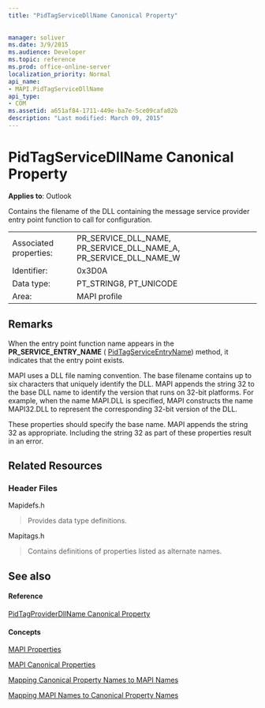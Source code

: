 ```yaml
---
title: "PidTagServiceDllName Canonical Property"
 
 
manager: soliver
ms.date: 3/9/2015
ms.audience: Developer
ms.topic: reference
ms.prod: office-online-server
localization_priority: Normal
api_name:
- MAPI.PidTagServiceDllName
api_type:
- COM
ms.assetid: a651af84-1711-449e-ba7e-5ce09cafa02b
description: "Last modified: March 09, 2015"
---
```


# PidTagServiceDllName Canonical Property

  
  
**Applies to**: Outlook 
  
Contains the filename of the DLL containing the message service provider entry point function to call for configuration.
  
|||
|:-----|:-----|
|Associated properties:  <br/> |PR_SERVICE_DLL_NAME, PR_SERVICE_DLL_NAME_A, PR_SERVICE_DLL_NAME_W  <br/> |
|Identifier:  <br/> |0x3D0A  <br/> |
|Data type:  <br/> |PT_STRING8, PT_UNICODE  <br/> |
|Area:  <br/> |MAPI profile  <br/> |
   
## Remarks

When the entry point function name appears in the **PR_SERVICE_ENTRY_NAME** ( [PidTagServiceEntryName](pidtagserviceentryname-canonical-property.md)) method, it indicates that the entry point exists.
  
MAPI uses a DLL file naming convention. The base filename contains up to six characters that uniquely identify the DLL. MAPI appends the string 32 to the base DLL name to identify the version that runs on 32-bit platforms. For example, when the name MAPI.DLL is specified, MAPI constructs the name MAPI32.DLL to represent the corresponding 32-bit version of the DLL.
  
These properties should specify the base name. MAPI appends the string 32 as appropriate. Including the string 32 as part of these properties result in an error.
  
## Related Resources

### Header Files

Mapidefs.h
  
> Provides data type definitions.
    
Mapitags.h
  
> Contains definitions of properties listed as alternate names.
    
## See also

#### Reference

[PidTagProviderDllName Canonical Property](pidtagproviderdllname-canonical-property.md)
#### Concepts

[MAPI Properties](mapi-properties.md)
  
[MAPI Canonical Properties](mapi-canonical-properties.md)
  
[Mapping Canonical Property Names to MAPI Names](mapping-canonical-property-names-to-mapi-names.md)
  
[Mapping MAPI Names to Canonical Property Names](mapping-mapi-names-to-canonical-property-names.md)

